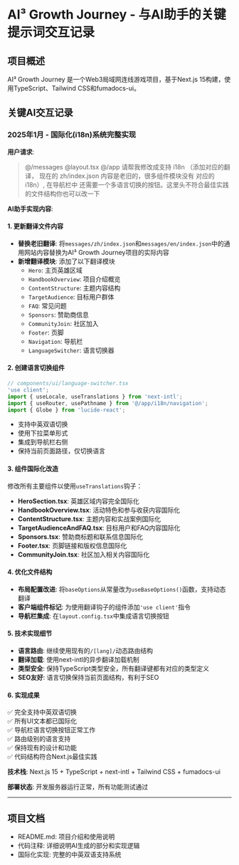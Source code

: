 # AI³ Growth Journey - 与AI助手的关键提示词交互记录

## 项目概述
AI³ Growth Journey 是一个Web3局域网连线游戏项目，基于Next.js 15构建，使用TypeScript、Tailwind CSS和fumadocs-ui。

## 关键AI交互记录

### 2025年1月 - 国际化(i18n)系统完整实现

**用户请求**: 
> @/messages @layout.tsx @/app 请帮我修改成支持 i18n （添加对应的翻译， 现在的 zh/index.json 内容是老旧的，很多组件模块没有 对应的 i18n）, 在导航栏中 还需要一个多语言切换的按钮。这里头不符合最佳实践的文件结构你也可以改一下

**AI助手实现内容**:

#### 1. 更新翻译文件内容
- **替换老旧翻译**: 将`messages/zh/index.json`和`messages/en/index.json`中的通用网站内容替换为AI³ Growth Journey项目的实际内容
- **新增翻译模块**: 添加了以下翻译模块
  - `Hero`: 主页英雄区域
  - `HandbookOverview`: 项目介绍概览
  - `ContentStructure`: 主题内容结构
  - `TargetAudience`: 目标用户群体
  - `FAQ`: 常见问题
  - `Sponsors`: 赞助商信息
  - `CommunityJoin`: 社区加入
  - `Footer`: 页脚
  - `Navigation`: 导航栏
  - `LanguageSwitcher`: 语言切换器

#### 2. 创建语言切换组件
```typescript
// components/ui/language-switcher.tsx
'use client';
import { useLocale, useTranslations } from 'next-intl';
import { useRouter, usePathname } from '@/app/i18n/navigation';
import { Globe } from 'lucide-react';
```
- 支持中英双语切换
- 使用下拉菜单形式
- 集成到导航栏右侧
- 保持当前页面路径，仅切换语言

#### 3. 组件国际化改造
修改所有主要组件以使用`useTranslations`钩子：
- **HeroSection.tsx**: 英雄区域内容完全国际化
- **HandbookOverview.tsx**: 活动特色和参与收获内容国际化
- **ContentStructure.tsx**: 主题内容和实战案例国际化
- **TargetAudienceAndFAQ.tsx**: 目标用户和FAQ内容国际化
- **Sponsors.tsx**: 赞助商标题和联系信息国际化
- **Footer.tsx**: 页脚链接和版权信息国际化
- **CommunityJoin.tsx**: 社区加入相关内容国际化

#### 4. 优化文件结构
- **布局配置改进**: 将`baseOptions`从常量改为`useBaseOptions()`函数，支持动态翻译
- **客户端组件标记**: 为使用翻译钩子的组件添加`'use client'`指令
- **导航栏集成**: 在`layout.config.tsx`中集成语言切换按钮

#### 5. 技术实现细节
- **语言路由**: 继续使用现有的`/[lang]/`动态路由结构
- **翻译加载**: 使用next-intl的异步翻译加载机制
- **类型安全**: 保持TypeScript类型安全，所有翻译键都有对应的类型定义
- **SEO友好**: 语言切换保持当前页面结构，有利于SEO

#### 6. 实现成果
✅ 完全支持中英双语切换  
✅ 所有UI文本都已国际化  
✅ 导航栏语言切换按钮正常工作  
✅ 路由级别的语言支持  
✅ 保持现有的设计和功能  
✅ 代码结构符合Next.js最佳实践  

**技术栈**: Next.js 15 + TypeScript + next-intl + Tailwind CSS + fumadocs-ui

**部署状态**: 开发服务器运行正常，所有功能测试通过

---

## 项目文档
- README.md: 项目介绍和使用说明
- 代码注释: 详细说明AI生成的部分和实现逻辑
- 国际化实现: 完整的中英双语支持系统 